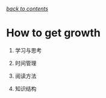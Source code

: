 [*back to contents*](https://github.com/Ged-Field/beliefs)<br>

# How to get growth

1. 学习与思考

2. 时间管理

3. 阅读方法

4. 知识结构
